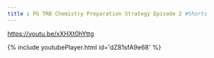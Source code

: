 ```yaml
---
title : PG TRB Chemistry Preparation Strategy Episode 2 #Shorts
---
```


https://youtu.be/xXHXt0hYttg



{% include youtubePlayer.html id='dZ81sfA9e68' %}
